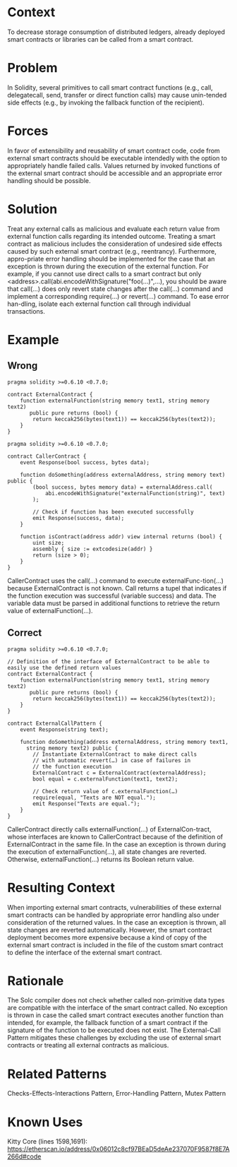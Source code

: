 # Context
To decrease storage consumption of distributed ledgers, already deployed smart contracts or libraries can be called from a smart contract.

# Problem
In Solidity, several primitives to call smart contract functions (e.g., call, delegatecall, send, transfer or direct function calls) may cause unin-tended side effects (e.g., by invoking the fallback function of the recipient).

# Forces
In favor of extensibility and reusability of smart contract code, code from external smart contracts should be executable intendedly with the option to appropriately handle failed calls. Values returned by invoked functions of the external smart contract should be accessible and an appropriate error handling should be possible.

# Solution
Treat any external calls as malicious and evaluate each return value from external function calls regarding its intended outcome. Treating a smart contract as malicious includes the consideration of undesired side effects caused by such external smart contract (e.g., reentrancy). Furthermore, appro-priate error handling should be implemented for the case that an exception is thrown during the execution of the external function. For example, if you cannot use direct calls to a smart contract but only \<address>.call(abi.encodeWithSignature("foo(…)",…), you should be aware that call(…) does only revert state changes after the call(…) command and implement a corresponding require(…) or revert(…) command. To ease error han-dling, isolate each external function call through individual transactions.
# Example

## Wrong
```Solidity 
pragma solidity >=0.6.10 <0.7.0;

contract ExternalContract {
    function externalFunction(string memory text1, string memory text2)
       public pure returns (bool) {
        return keccak256(bytes(text1)) == keccak256(bytes(text2));
    }
}
```
```Solidity 
pragma solidity >=0.6.10 <0.7.0;

contract CallerContract {
    event Response(bool success, bytes data);

    function doSomething(address externalAddress, string memory text) public {
        (bool success, bytes memory data) = externalAddress.call(
            abi.encodeWithSignature("externalFunction(string)", text)
        );

        // Check if function has been executed successfully
        emit Response(success, data);
    }

    function isContract(address addr) view internal returns (bool) {
        uint size;
        assembly { size := extcodesize(addr) }
        return (size > 0);
    }
}
```
CallerContract uses the call(…) command to execute externalFunc-tion(…) because ExternalContract is not known. Call returns a tupel that indicates if the function execution was successful (variable success) and data. The variable data must be parsed in additional functions to retrieve the return value of externalFunction(…).

## Correct
```Solidity 
pragma solidity >=0.6.10 <0.7.0;

// Definition of the interface of ExternalContract to be able to easily use the defined return values
contract ExternalContract {
    function externalFunction(string memory text1, string memory text2)
       public pure returns (bool) {
        return keccak256(bytes(text1)) == keccak256(bytes(text2));
    }
}

contract ExternalCallPattern {
    event Response(string text);

    function doSomething(address externalAddress, string memory text1,
      string memory text2) public {
        // Instantiate ExternalContract to make direct calls
        // with automatic revert(…) in case of failures in
        // the function execution
        ExternalContract c = ExternalContract(externalAddress);
        bool equal = c.externalFunction(text1, text2);    
   
        // Check return value of c.externalFunction(…)
        require(equal, "Texts are NOT equal.");
        emit Response("Texts are equal.");
    }
}
```
CallerContract directly calls externalFunction(…) of ExternalCon-tract, whose interfaces are known to CallerContract because of the definition of ExternalContract in the same file. In the case an exception is thrown during the execution of externalFunction(…), all state changes are reverted. Otherwise, externalFunction(…) returns its Boolean return value.

# Resulting Context
When importing external smart contracts, vulnerabilities of these external smart contracts can be handled by appropriate error handling also under consideration of the returned values. In the case an exception is thrown, all state changes are reverted automatically. However, the smart contract deployment becomes more expensive because a kind of copy of the external smart contract is included in the file of the custom smart contract to define the interface of the external smart contract.

# Rationale
The Solc compiler does not check whether called non-primitive data types are compatible with the interface of the smart contract called. No exception is thrown in case the called smart contract executes another function than intended, for example, the fallback function of a smart contract if the signature of the function to be executed does not exist. The External-Call Pattern mitigates these challenges by excluding the use of external smart contracts or treating all external contracts as malicious.

# Related Patterns
Checks-Effects-Interactions Pattern, Error-Handling Pattern, Mutex Pattern

# Known Uses
Kitty Core (lines 1598,1691): https://etherscan.io/address/0x06012c8cf97BEaD5deAe237070F9587f8E7A266d#code
